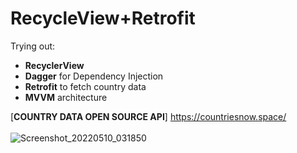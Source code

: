 # RecycleView+Retrofit
Trying out: 
- <b>RecyclerView</b>
- <b>Dagger</b> for Dependency Injection
- <b>Retrofit</b> to fetch country data
- <b>MVVM</b> architecture<br>

[<b>COUNTRY DATA OPEN SOURCE API</b>] https://countriesnow.space/<br><br>
![Screenshot_20220510_031850](https://user-images.githubusercontent.com/49708426/167582891-53701497-575d-4cec-bf79-feaa1560ded8.png)
